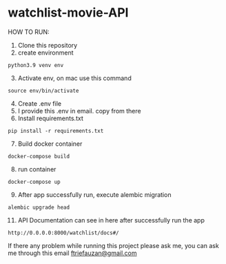 # watchlist-movie-API

HOW TO RUN:
1. Clone this repository
2. create environment
```
python3.9 venv env
```

3. Activate env, on mac use this command
```
source env/bin/activate
```
4. Create .env file
5. I provide this .env in email. copy from there
6. Install requirements.txt
```
pip install -r requirements.txt
```
7. Build docker container
```
docker-compose build
```
8. run container
```
docker-compose up
```

9. After app successfully run, execute alembic migration
```
alembic upgrade head
```
11. API Documentation can see in here after successfully run the app
```
http://0.0.0.0:8000/watchlist/docs#/
```

If there any problem while running this project please ask me, you can ask me through this email
ftriefauzan@gmail.com
